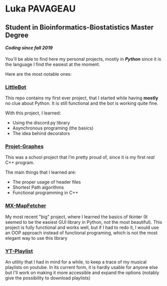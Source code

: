 # Luka PAVAGEAU
## Student in Bioinformatics-Biostatistics Master Degree

#### *Coding since fall 2019*

You'll be able to find here my personal projects, mostly in ***Python*** since it is the language I find the easiest at the moment.

Here are the most notable ones:

### [__LittleBot__](https://github.com/LukaP-BB/LittleBot)
This repo contains my first ever project, that I started while having __mostly__ no clue about Python. It is still functional and the bot is working quite fine.

With this project, I learned:
- Using the discord.py library
- Asynchronous programing (the basics)
- The idea behind decorators

### __[Projet-Graphes](https://github.com/LukaP-BB/Projet-Graphes)__
This was a school project that I’m pretty proud of, since it is my first *real* C++ program.

The main things that I learned are:
- The proper usage of header files
- Shortest Path algorithms
- Functional programming in C++

### __[MX-MapFetcher](https://github.com/LukaP-BB/MX-MapFetcher)__
My most recent "big" project, where I learned the basics of tkinter (It seemed to be the easiest GUI library in Python, not the most beautiful).
This project is fully functional and works well, but if I had to redo it, I would use an OOP approach instead of functional programing, which is not the most elegant way to use this library

### __[YT-Playlist](https://github.com/LukaP-BB/YT-Playlist)__
An utility that I had in mind for a while, to keep a trace of my musical playlists on youtube. In its current form, it is hardly usable for anyone else but I'll work on making it more accessible and expand the options (notably give the possibility to download playlists)

